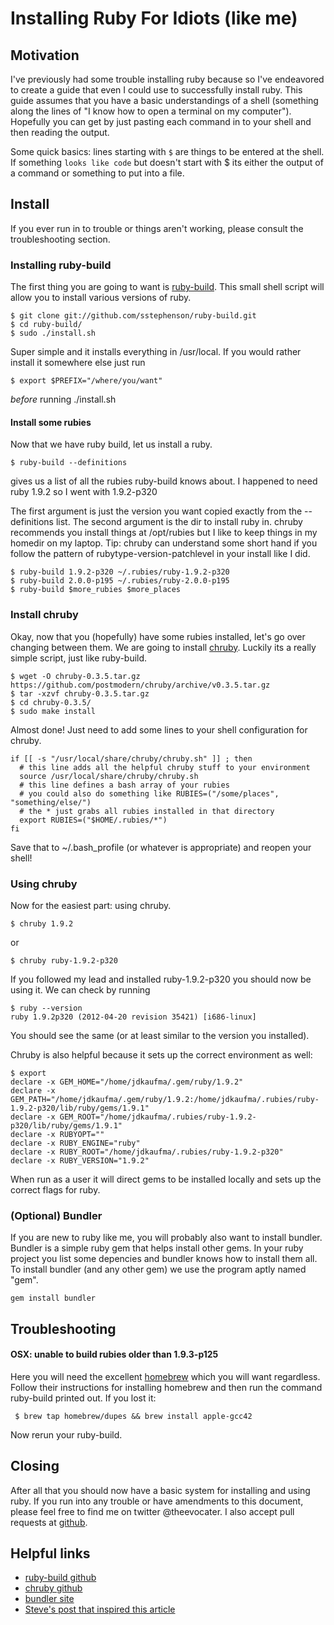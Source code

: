 # Installing Ruby For Idiots (like me)

## Motivation

I've previously had some trouble installing ruby because so I've endeavored to
create a guide that even I could use to successfully install ruby. This guide
assumes that you have a basic understandings of a shell (something along the
lines of "I know how to open a terminal on my computer"). Hopefully you can get
by just pasting each command in to your shell and then reading the output.

Some quick basics: lines starting with <code>$</code> are things to be
entered at the shell. If something <code>looks like code</code> but doesn't
start with $ its either the output of a command or something to put into
a file.

## Install

If you ever run in to trouble or things aren't working, please consult the
troubleshooting section.

### Installing ruby-build

The first thing you are going to want is
[ruby-build](https://github.com/sstephenson/ruby-build). This small shell
script will allow you to install various versions of ruby.

    $ git clone git://github.com/sstephenson/ruby-build.git
    $ cd ruby-build/
    $ sudo ./install.sh

Super simple and it installs everything in /usr/local. If you would rather
install it somewhere else just run

    $ export $PREFIX="/where/you/want"

*before* running ./install.sh

#### Install some rubies

Now that we have ruby build, let us install a ruby.

    $ ruby-build --definitions

gives us a list of all the rubies ruby-build knows about. I happened to need
ruby 1.9.2 so I went with 1.9.2-p320

The first argument is just the version you want copied exactly from the
--definitions list. The second argument is the dir to install ruby in. chruby
recommends you install things at /opt/rubies but I like to keep things in my
homedir on my laptop. Tip: chruby can understand some short hand if you follow
the pattern of rubytype-version-patchlevel in your install like I did.

    $ ruby-build 1.9.2-p320 ~/.rubies/ruby-1.9.2-p320
    $ ruby-build 2.0.0-p195 ~/.rubies/ruby-2.0.0-p195
    $ ruby-build $more_rubies $more_places

### Install chruby

Okay, now that you (hopefully) have some rubies installed, let's go over
changing between them. We are going to install
[chruby](https://github.com/postmodern/chruby). Luckily its a really simple
script, just like ruby-build.

    $ wget -O chruby-0.3.5.tar.gz https://github.com/postmodern/chruby/archive/v0.3.5.tar.gz
    $ tar -xzvf chruby-0.3.5.tar.gz
    $ cd chruby-0.3.5/
    $ sudo make install

Almost done! Just need to add some lines to your shell configuration
for chruby.

    if [[ -s "/usr/local/share/chruby/chruby.sh" ]] ; then
      # this line adds all the helpful chruby stuff to your environment
      source /usr/local/share/chruby/chruby.sh
      # this line defines a bash array of your rubies
      # you could also do something like RUBIES=("/some/places", "something/else/")
      # the * just grabs all rubies installed in that directory
      export RUBIES=("$HOME/.rubies/*")
    fi

Save that to ~/.bash_profile (or whatever is appropriate) and reopen your shell!

### Using chruby

Now for the easiest part: using chruby.

    $ chruby 1.9.2

or 

    $ chruby ruby-1.9.2-p320

If you followed my lead and installed ruby-1.9.2-p320 you should now be using
it. We can check by running

    $ ruby --version
    ruby 1.9.2p320 (2012-04-20 revision 35421) [i686-linux]

You should see the same (or at least similar to the version you installed).

Chruby is also helpful because it sets up the correct environment as well:

    $ export
    declare -x GEM_HOME="/home/jdkaufma/.gem/ruby/1.9.2"
    declare -x GEM_PATH="/home/jdkaufma/.gem/ruby/1.9.2:/home/jdkaufma/.rubies/ruby-1.9.2-p320/lib/ruby/gems/1.9.1"
    declare -x GEM_ROOT="/home/jdkaufma/.rubies/ruby-1.9.2-p320/lib/ruby/gems/1.9.1"
    declare -x RUBYOPT=""
    declare -x RUBY_ENGINE="ruby"
    declare -x RUBY_ROOT="/home/jdkaufma/.rubies/ruby-1.9.2-p320"
    declare -x RUBY_VERSION="1.9.2"

When run as a user it will direct gems to be installed locally and sets up the
correct flags for ruby.

### (Optional) Bundler

If you are new to ruby like me, you will probably also want to install bundler.
Bundler is a simple ruby gem that helps install other gems. In your ruby
project you list some depencies and bundler knows how to install them all. To
install bundler (and any other gem) we use the program aptly named "gem".

    gem install bundler

## Troubleshooting

#### OSX: unable to build rubies older than 1.9.3-p125

Here you will need the excellent [homebrew](http://mxcl.github.io/homebrew/)
which you will want regardless.  Follow their instructions for installing
homebrew and then run the command ruby-build printed out. If you lost it:

     $ brew tap homebrew/dupes && brew install apple-gcc42

Now rerun your ruby-build.

## Closing

After all that you should now have a basic system for installing and using
ruby. If you run into any trouble or have amendments to this document, please
feel free to find me on twitter @theevocater. I also accept pull requests at
[github](https://github.com/theevocater/tumblrposts/blob/master/install_ruby_idiots/installing_ruby_for_idiots.markdown).

## Helpful links

* [ruby-build github](https://github.com/sstephenson/ruby-build)
* [chruby github](https://github.com/postmodern/chruby)
* [bundler site](http://gembundler.com/)
* [Steve's post that inspired this article](http://blog.steveklabnik.com/posts/2012-12-13-getting-started-with-chruby)

